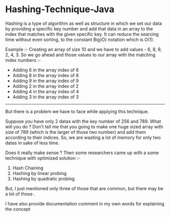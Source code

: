 # Hashing-Technique-Java


Hashing is a type of algorithm as well as structure in which we set our data by providing a specific key number and add that data in an array to the index that matches with the given specific key. It can reduce the searcing time without even sorting, to the constant Big(O) notation
which is O(1).

Example :- Creating an array of size 10 and we have to add values - 6, 8, 9, 2, 4, 3. So we go ahead and those values to our array with the matching index numbers :-

* Adding 6 in the array index of 6
* Adding 8 in the array index of 8
* Adding 9 in the array index of 9
* Adding 2 in the array index of 2
* Adding 4 in the array index of 4
* Adding 3 in the array index of 3
 
--------------------------------------------------------------------------------------------------------------------------------------------------------------------------- 
 
But there is a problem we have to face while applying this technique. 

Suppose you have only 2 datas with the key number of 256 and 789. What will you do ? Don't tell me that you going to make one huge sized array with size of 789 (which is the larger of those two number) and add them according to their indices. So, we are wasting a lot of memory for only two datas in sake of less time. 

Does it really make sense ? Then some researchers came up with a some technique with optimized solution :- 

1. Hash Chaining
2. Hashing by linear probing
3. Hashing by quadratic probing

But, I just mentioned only three of those that are common, but there may be a lot of those . 

I have also provide documentation comment in my own words for explaining the concept
